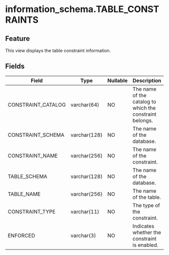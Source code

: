 # information_schema.TABLE_CONSTRAINTS

## Feature

This view displays the table constraint information.

## Fields

| **Field** | **Type** | **Nullable** | **Description** |
|--------------------|---------------|----------------|--------|
| CONSTRAINT_CATALOG | varchar(64) | NO | The name of the catalog to which the constraint belongs. |
| CONSTRAINT_SCHEMA | varchar(128) | NO | The name of the database. |
| CONSTRAINT_NAME | varchar(256) | NO | The name of the constraint. |
| TABLE_SCHEMA | varchar(128) | NO | The name of the database. |
| TABLE_NAME | varchar(256) | NO | The name of the table. |
| CONSTRAINT_TYPE | varchar(11) | NO | The type of the constraint. |
| ENFORCED | varchar(3) | NO | Indicates whether the constraint is enabled. |
